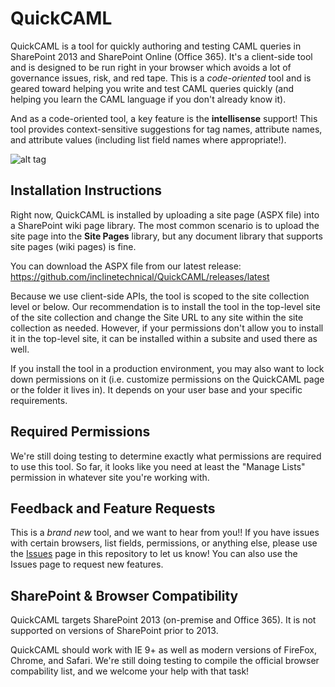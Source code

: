 # QuickCAML
QuickCAML is a tool for quickly authoring and testing CAML queries in SharePoint 2013 and SharePoint Online (Office 365). It's a client-side tool and is designed to be run right in your browser which avoids a lot of governance issues, risk, and red tape. This is a *code-oriented* tool and is geared toward helping you write and test CAML queries quickly (and helping you learn the CAML language if you don't already know it).

And as a code-oriented tool, a key feature is the **intellisense** support! This tool provides context-sensitive suggestions for tag names, attribute names, and attribute values (including list field names where appropriate!).

![alt tag](https://doseofdotnet.files.wordpress.com/2015/01/caml_tool1.png "Screenshot of QuickCAML showing intellisense")

## Installation Instructions
Right now, QuickCAML is installed by uploading a site page (ASPX file) into a SharePoint wiki page library. The most common scenario is to upload the site page into the **Site Pages** library, but any document library that supports site pages (wiki pages) is fine.

You can download the ASPX file from our latest release: https://github.com/inclinetechnical/QuickCAML/releases/latest

Because we use client-side APIs, the tool is scoped to the site collection level or below. Our recommendation is to install the tool in the top-level site of the site collection and change the Site URL to any site within the site collection as needed. However, if your permissions don't allow you to install it in the top-level site, it can be installed within a subsite and used there as well.

If you install the tool in a production environment, you may also want to lock down permissions on it (i.e. customize permissions on the QuickCAML page or the folder it lives in). It depends on your user base and your specific requirements.

## Required Permissions
We're still doing testing to determine exactly what permissions are required to use this tool. So far, it looks like you need at least the "Manage Lists" permission in whatever site you're working with.

## Feedback and Feature Requests
This is a *brand new* tool, and we want to hear from you!! If you have issues with certain browsers, list fields, permissions, or anything else, please use the [Issues](https://github.com/inclinetechnical/QuickCAML/issues) page in this repository to let us know! You can also use the Issues page to request new features.

## SharePoint & Browser Compatibility
QuickCAML targets SharePoint 2013 (on-premise and Office 365). It is not supported on versions of SharePoint prior to 2013.

QuickCAML should work with IE 9+ as well as modern versions of FireFox, Chrome, and Safari. We're still doing testing to compile the official browser compability list, and we welcome your help with that task!
